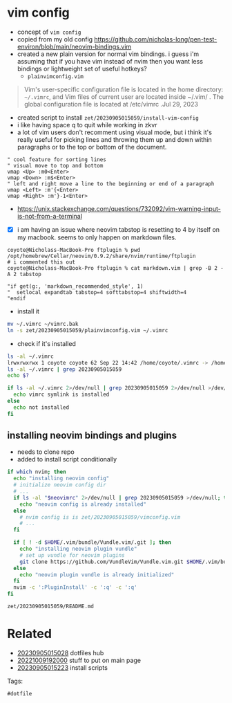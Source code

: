 # vim config

- concept of `vim config`
- copied from my old config https://github.com/nicholas-long/pen-test-environ/blob/main/neovim-bindings.vim
- created a new plain version for normal vim bindings. i guess i'm assuming that if you have vim instead of nvim then you want less bindings or lightweight set of useful hotkeys?
  - `plainvimconfig.vim`
> Vim's user-specific configuration file is located in the home directory: `~/.vimrc`, and Vim files of current user are located inside ~/.vim/ . The global configuration file is located at /etc/vimrc .Jul 29, 2023
- created script to install `zet/20230905015059/install-vim-config`
- i like having space q to quit while working in zkvr
- a lot of vim users don't recomment using visual mode, but i think it's really useful for picking lines and throwing them up and down within paragraphs or to the top or bottom of the document.
```vim
" cool feature for sorting lines
" visual move to top and bottom
vmap <Up> :m0<Enter>
vmap <Down> :m$<Enter>
" left and right move a line to the beginning or end of a paragraph
vmap <Left> :m'{<Enter>
vmap <Right> :m'}-1<Enter>
```

- https://unix.stackexchange.com/questions/732092/vim-warning-input-is-not-from-a-terminal
- [x] i am having an issue where neovim tabstop is resetting to 4 by itself on my macbook. seems to only happen on markdown files.
```
coyote@Nicholass-MacBook-Pro ftplugin % pwd
/opt/homebrew/Cellar/neovim/0.9.2/share/nvim/runtime/ftplugin
# i commented this out
coyote@Nicholass-MacBook-Pro ftplugin % cat markdown.vim | grep -B 2 -A 2 tabstop

"if get(g:, 'markdown_recommended_style', 1)
"  setlocal expandtab tabstop=4 softtabstop=4 shiftwidth=4
"endif
```

- install it
```bash
mv ~/.vimrc ~/vimrc.bak
ln -s zet/20230905015059/plainvimconfig.vim ~/.vimrc
```

- check if it's installed
```bash
ls -al ~/.vimrc
lrwxrwxrwx 1 coyote coyote 62 Sep 22 14:42 /home/coyote/.vimrc -> /home/coyote/environment/zet/20230905015059/plainvimconfig.vim
ls -al ~/.vimrc | grep 20230905015059
echo $?

if ls -al ~/.vimrc 2>/dev/null | grep 20230905015059 2>/dev/null >/dev/null ; then
  echo vimrc symlink is installed
else
  echo not installed
fi
```

## installing neovim bindings and plugins
- needs to clone repo
- added to install script conditionally
```bash
if which nvim; then
  echo "installing neovim config"
  # initialize neovim config dir
  # ...
  if ls -al "$neovimrc" 2>/dev/null | grep 20230905015059 >/dev/null; then
    echo "neovim config is already installed"
  else
    # nvim config is is zet/20230905015059/vimconfig.vim
    # ...
  fi

  if [ ! -d $HOME/.vim/bundle/Vundle.vim/.git ]; then
    echo "installing neovim plugin vundle"
    # set up vundle for neovim plugins
    git clone https://github.com/VundleVim/Vundle.vim.git $HOME/.vim/bundle/Vundle.vim
  else
    echo "neovim plugin vundle is already initialized"
  fi
  nvim -c ':PluginInstall' -c ':q' -c ':q'
fi
```

` zet/20230905015059/README.md `

# Related

- [20230905015028](/zet/20230905015028/README.md) dotfiles hub
- [20221009192000](/zet/20221009192000/README.md) stuff to put on main page
- [20230905015223](/zet/20230905015223/README.md) install scripts

Tags:

    #dotfile

